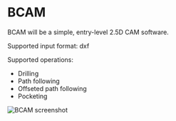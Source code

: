 BCAM
====

BCAM will be a simple, entry-level 2.5D CAM software.

Supported input format: dxf

Supported operations:

  * Drilling
  * Path following
  * Offseted path following
  * Pocketing

![BCAM screenshot](http://hobbycam.org/scr_v01-2.png)

